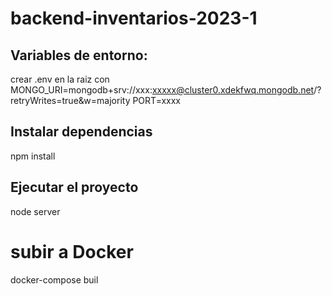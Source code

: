 # backend-inventarios-2023-1

## Variables de entorno:
crear .env en la raiz con
MONGO_URI=mongodb+srv://xxx:xxxxx@cluster0.xdekfwq.mongodb.net/?retryWrites=true&w=majority
PORT=xxxx

## Instalar dependencias
npm install

## Ejecutar el proyecto
node server

# subir a Docker
docker-compose buil
